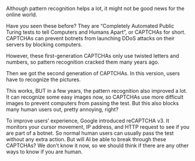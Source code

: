 Although pattern recognition helps a lot, it might not be good news for the online world.

Have you seen these before? They are “Completely Automated Public Turing tests to tell Computers and Humans Apart”, or CAPTCHAs for short. CAPTCHAs can prevent botnets from launching DDoS attacks on their servers by blocking computers.

However, these first-generation CAPTCHAs only use twisted letters and numbers, so pattern recognition cracked them many years ago.

Then we got the second generation of CAPTCHAs. In this version, users have to recognize the pictures.

This works, BUT in a few years, the pattern recognition also improved a lot. It can recognize some easy images now, so CAPTCHAs use more difficult images to prevent computers from passing the test. But this also blocks many human users out, pretty annoying, right?

To improve users’ experience, Google introduced reCAPTCHA v3. It monitors your cursor movement, IP address, and HTTP request to see if you are part of a botnet. So normal human users can usually pass the test without any extra action. But will AI be able to break through these CAPTCHAs? We don’t know it now, so we should think if there are any other ways to know if you are human.